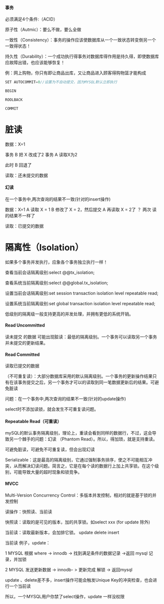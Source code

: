 #### 事务

必须满足4个条件:（ACID）

原子性（Autmic）：要么不做，要么全做

一致性（Consistency）：事务的操作应该使数据库从一个一致状态转变倒另一个一致得状态！

持久性（Durability）：一个成功执行得事务对数据库得作用是持久得，即使数据库应故障出错，也应该能够恢复！

例：网上购物，你只有即让商品出库，又让商品进入顾客得购物篮才能构成



```c
SET AUTOCOMMIT=0//设置为不自动提交，因为MYSQL默认立即执行

BEGIN

ROOLBACK

COMMIT
```


# 脏读

数据：X=1

事务 B 把 X 改成了2
事务 A 读取X为2

此时 B 回退了


读取：还未提交的数据

#### 幻读

在一个事务中,两次查询的结果不一致(针对的insert操作)

数据：X=1
A 读取 X = 1
B 修改了 X = 2，然后提交 
A 再读取 X = 2了 ？ 两次 读的结果不一样了

读取：已提交的数据

# 隔离性（Isolation）

如果多个事务并发执行，应象各个事务独立执行一样！


查看当前会话隔离级别:select @@tx_isolation;

查看系统当前隔离级别:select @@global.tx_isolation;

设置当前会话隔离级别:set session transaction isolation level repeatable read;

设置系统当前隔离级别:set global transaction isolation level repeatable read;

低级别的隔离级一般支持更高的并发处理，并拥有更低的系统开销。


#### Read Uncommitted

读未提交 的数据
可能出现脏读：最低的隔离级别。一个事务可以读取另一个事务并未提交的更新结果。

#### Read Committed

读取已提交的数据 

（不可重复读）：大部分数据库采用的默认隔离级别。一个事务的更新操作结果只有在该事务提交之后，另一个事务才可以的读取到同一笔数据更新后的结果。可避免脏读


问题：在一个事务中,两次查询的结果不一致(针对的update操作)

select时不添加读锁，就会发生不可重复读问题。

#### Repeatable Read（可重读）

mySQL的默认事务隔离级别，理论上，重读会看到同样的数据行，不过，这会导致另一个棘手的问题：幻读 （Phantom Read）。所以，得加琐，就是支持重读。

可避免脏读，可避免不可重复读，但会出现幻读



Serializable：这是最高的隔离级别，它通过强制事务排序，使之不可能相互冲突，从而解决幻读问题。简言之，它是在每个读的数据行上加上共享锁。在这个级别，可能导致大量的超时现象和锁竞争。

#### MVCC

Multi-Version Concurrency Control：多版本并发控制，相对的就是基于锁的并发控制

读操作：快照读、当前读

快照读：读取的是可见的版本，加的共享锁。如select xxx (for update 除外)

当前读：读取最新版本，会加排它锁。 update delete insert

当前读 例子，update：

1 MYSQL 根据 where -> innodb -> 找到满足条件的数据记录 ->返回 mysql 记录，并加锁

2 MYSQL 发送更新数据 -> innodb- > 更新完成 解锁 -> 返回mysql

update 、delete差不多，insert操作可能会触发Unique Key的冲突检查，也会进行一个当前读

所以，一个MYSQL用户你禁了select操作，update 一样没权限